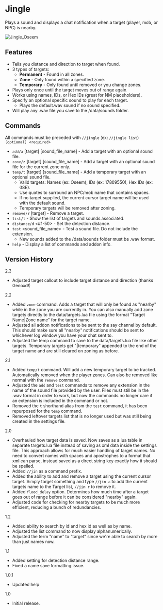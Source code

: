 # Jingle #

Plays a sound and displays a chat notification when a target (player, mob, or NPC) is nearby.  

![Jingle_Oseem](https://github.com/iLVL-Key/FFXI/assets/101156258/5ed6b45b-e798-4e1e-92dc-27d7490fcca1)

## Features ##
 - Tells you distance and direction to target when found.
 - 3 types of targets:
   - **Permanent** - Found in all zones.
   - **Zone** - Only found within a specified zone.
   - **Temporary** - Only found until removed or you change zones.
 - Plays only once until the target moves out of range again.
 - Works using names, IDs, or Hex IDs (great for NM placeholders).
 - Specify an optional specific sound to play for each target.
   - Plays the default.wav sound if no sound specified.
 - Will play any .wav file you save to the /data/sounds folder.
  
## Commands ##
All commands must be preceded with `//jingle`   (ex: `//jingle list`)  
`[optional] <required>`
 - `add/a` \[target] \[sound_file_name] - Add a target with an optional sound file.
 - `zone/z` \[target] \[sound_file_name] - Add a target with an optional sound file for the current zone only.
 - `temp/t` \[target] \[sound_file_name] - Add a temporary target with an optional sound file.
   - Valid targets: Names (ex: Oseem), IDs (ex: 17809550), Hex IDs (ex: 08E).
   - Use quotes to surround an NPC/mob name that contains spaces.
   - If no target supplied, the current cursor target name will be used with the default sound.
   - Temporary targets will be removed after zoning.
 - `remove/r` \[target] - Remove a target.
 - `list/l` - Show the list of targets and sounds associated.
 - `distance/d` <#1-50> - Set the detection distance.
 - `test` \<sound_file_name> - Test a sound file. Do not include the extension.
   - New sounds added to the /data/sounds folder must be .wav format.
 - `help` - Display a list of commands and addon info.

## Version History ##

2.3
- Adjusted target callout to include target distance and direction (thanks Genoxd!)

2.2
- Added `zone` command. Adds a target that will only be found as "nearby" while in the zone you are currently in. You can also manually add zone targets directly to the data/targets.lua file using the format "Target Name|Zone name" for the target name.
- Adjusted all addon notifications to be sent to the say channel by default. This should make sure all "nearby" notifications should be sent to whichever log window you have your chat sent to.
- Adjusted the temp command to save to the data/targets.lua file like other targets. Temporary targets get "|temporary" appended to the end of the target name and are still cleared on zoning as before.

2.1
- Added `temp/t` command. Will add a new temporary target to be tracked. Automatically removed when the player zones. Can also be removed like normal with the `remove` command.
- Adjusted the `add` and `test` commands to remove any extension in the name of the sound file provided by the user. Files must still be in the .wav format in order to work, but now the commands no longer care if an extension is included in the command or not.
- Removed the `t` shorthand alias from the `test` command, it has been repurposed for the `temp` command.
- Removed leftover targets list that is no longer used but was still being created in the settings file.

2.0
- Overhauled how target data is saved. Now saves as a lua table in separate targets.lua file instead of saving as xml data inside the settings file. This approach allows for much easier handling of target names. No need to convert names with spaces and apostrophes to a format that xml can parse, instead saved as a direct string key exactly how it should be spelled.
- Added `//jin` as a command prefix.
- Added the ability to add and remove a target using the current cursor target. Simply target something and type `//jin a` to add the current targets name to the Target list, `//jin r` to remove it.
- Added `flood_delay` option. Determines how much time after a target goes out of range before it can be considered "nearby" again.
- Adjusted code for checking for nearby targets to be much more efficient, reducing a bunch of redundancies.

1.2
- Added ability to search by id and hex id as well as by name.
- Adjusted the list command to now display alphanumerically.
- Adjusted the term "name" to "target" since we're able to search by more than just names now.

1.1
- Added setting for detection distance range.
- Fixed a name save formatting issue.

1.0.1
- Updated help

1.0
- Initial release.
